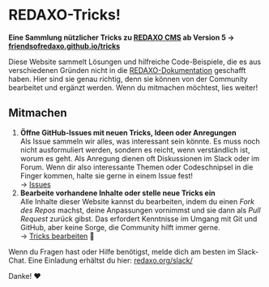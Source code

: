 # REDAXO-Tricks!

__Eine Sammlung nützlicher Tricks zu [REDAXO CMS](https://redaxo.org) ab Version 5 → [friendsofredaxo.github.io/tricks](https://friendsofredaxo.github.io/tricks/)__

Diese Website sammelt Lösungen und hilfreiche Code-Beispiele, die es aus verschiedenen Gründen nicht in die [REDAXO-Dokumentation](https://redaxo.org/doku/master) geschafft haben. Hier sind sie genau richtig, denn sie können von der Community bearbeitet und ergänzt werden. Wenn du mitmachen möchtest, lies weiter!

## Mitmachen

1. __Öffne GitHub-Issues mit neuen Tricks, Ideen oder Anregungen__  
   Als Issue sammeln wir alles, was interessant sein könnte. Es muss noch nicht ausformuliert werden, sondern es reicht, wenn verständlich ist, worum es geht. Als Anregung dienen oft Diskussionen im Slack oder im Forum. Wenn dir also interessante Themen oder Codeschnipsel in die Finger kommen, halte sie gerne in einem Issue fest!  
   → [Issues](https://github.com/FriendsOfREDAXO/tricks/issues)
2. __Bearbeite vorhandene Inhalte oder stelle neue Tricks ein__  
   Alle Inhalte dieser Website kannst du bearbeiten, indem du einen _Fork des Repos_ machst, deine Anpassungen vornimmst und sie dann als _Pull Request_ zurück gibst. Das erfordert Kenntnisse im Umgang mit Git und GitHub, aber keine Sorge, die Community hilft immer gerne.  
   → [Tricks bearbeiten](https://github.com/FriendsOfREDAXO/tricks/tree/master/_docs) 🚀

Wenn du Fragen hast oder Hilfe benötigst, melde dich am besten im Slack-Chat. Eine Einladung erhältst du hier: [redaxo.org/slack/](https://redaxo.org/slack/)

Danke! ❤️
